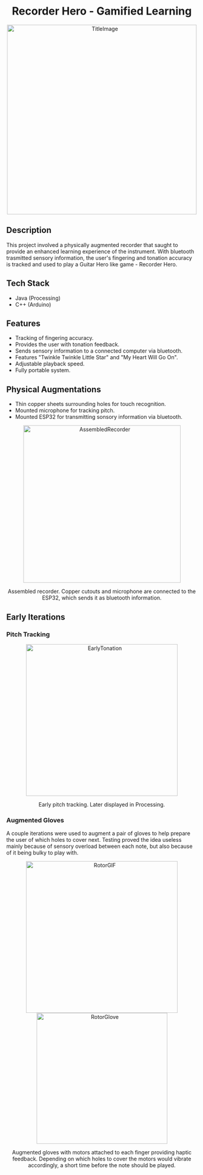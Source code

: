 <h1 align="center">Recorder Hero - Gamified Learning</h1>

<p align="center">

<img src="https://github.com/jonasvalvik/RecorderHero/assets/6436680/8b99168a-136c-4477-9bca-cf6a99730a5b" alt="TitleImage" width="500">
</p>

## Description

This project involved a physically augmented recorder that saught to provide an enhanced learning experience of the instrument. With bluetooth trasmitted sensory information, the user's fingering and tonation accuracy is tracked and used to play a Guitar Hero like game - Recorder Hero. 

## Tech Stack

- Java (Processing)
- C++ (Arduino)


## Features

* Tracking of fingering accuracy.
* Provides the user with tonation feedback.
* Sends sensory information to a connected computer via bluetooth.
* Features "Twinkle Twinkle Little Star" and "My Heart Will Go On".
* Adjustable playback speed.
* Fully portable system.


## Physical Augmentations
* Thin copper sheets surrounding holes for touch recognition.
* Mounted microphone for tracking pitch.
* Mounted ESP32 for transmitting sonsory information via bluetooth.

<p align="center">
<img src="https://github.com/jonasvalvik/RecorderHero/assets/6436680/f044b552-024c-4763-bc4e-ef9e745014c5" alt="AssembledRecorder" width="415"> 
   <p align="center">
      Assembled recorder. Copper cutouts and microphone are connected to the ESP32, which sends it as bluetooth information.
   </p>
</p>

## Early Iterations

### Pitch Tracking
<p align="center">
<img src="https://github.com/jonasvalvik/RecorderHero/assets/6436680/3d169114-7559-4712-b8ab-c9219f8e7285" alt="EarlyTonation" width="400"> 
   <p align="center">
      Early pitch tracking. Later displayed in Processing.
   </p>
</p>

### Augmented Gloves

A couple iterations were used to augment a pair of gloves to help prepare the user of which holes to cover next. Testing proved the idea useless mainly because of sensory overload between each note, but also because of it being bulky to play with.

<p align="center">
<img src="https://github.com/jonasvalvik/RecorderHero/assets/6436680/e7b2fa63-e954-44f9-bbc7-f67d78a02db4" alt="RotorGIF" width="400"> 
<img src="https://github.com/jonasvalvik/RecorderHero/assets/6436680/873da17b-4640-451b-8d63-256e35c79124" alt="RotorGlove" width="345"> 
   <p align="center">
      Augmented gloves with motors attached to each finger providing haptic feedback. Depending on which holes to cover the motors would vibrate accordingly, a short time before the note should be played.
   </p>
</p>
